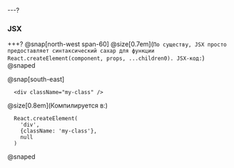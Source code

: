---?
### JSX

+++?
@snap[north-west span-60]
@size[0.7em](`По существу, JSX просто предоставляет синтаксический сахар для функции React.createElement(component, props, ...children0). JSX-код:`)
@snaped

@snap[south-east]
```
  <div className="my-class" />
```
@size[0.8em](Компилируется в:)
```
  React.createElement(
    'div',
    {className: 'my-class'},
    null
  )
```
@snaped


  
